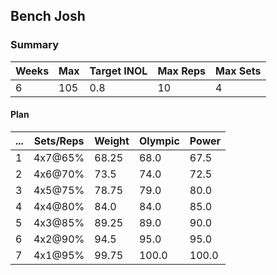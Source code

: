 ## Bench Josh

### Summary

Weeks | Max | Target INOL | Max Reps | Max Sets
--- | --- | --- | --- | ---
6 | 105 | 0.8 | 10 | 4

#### Plan

 ... | Sets/Reps | Weight | Olympic | Power
--- | --- | --- | --- | ---
1 | 4x7@65% | 68.25 | 68.0 | 67.5
2 | 4x6@70% | 73.5 | 74.0 | 72.5
3 | 4x5@75% | 78.75 | 79.0 | 80.0
4 | 4x4@80% | 84.0 | 84.0 | 85.0
5 | 4x3@85% | 89.25 | 89.0 | 90.0
6 | 4x2@90% | 94.5 | 95.0 | 95.0
7 | 4x1@95% | 99.75 | 100.0 | 100.0

